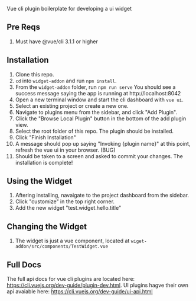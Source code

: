 Vue cli plugin boilerplate for developing a ui widget

## Pre Reqs
1. Must have @vue/cli 3.1.1 or higher

## Installation 
1. Clone this repo.
2. `cd` into `widget-addon` and run `npm install`.
3. From the `widget-addon` folder, run `npm run serve` You should see a success message saying the app is running at http://localhost:8042
4. Open a new terminal window and start the cli dashboard with `vue ui`.
5. Select an existing project or create a new one.
6. Navigate to plugins menu from the sidebar, and click "Add Plugin".
7. Click the "Browse Local Plugin" button in the bottom of the add plugin view.
8. Select the root folder of this repo. The plugin should be installed.
9. Click "Finish Installation"
10. A message should pop up saying "Invoking {plugin name}" at this point, refresh the vue ui in your browser. (BUG)
11. Should be taken to a screen and asked to commit your changes. The installation is complete!

## Using the Widget
1. Aftering installing, navaigate to the project dashboard from the sidebar.
2. Click "customize" in the top right corner.
3. Add the new widget "test.widget.hello.title"

## Changing the Widget
1. The widget is just a vue component, located at `wiget-addon/src/components/TestWidget.vue`

## Full Docs
The full api docs for vue cli plugins are located here: https://cli.vuejs.org/dev-guide/plugin-dev.html.
UI plugins hagve their own api avaiable here: https://cli.vuejs.org/dev-guide/ui-api.html
